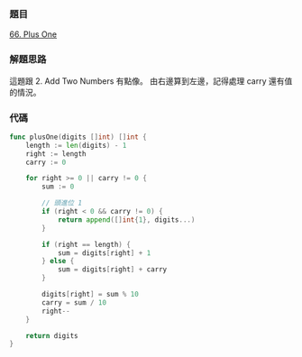 ### 題目

[66. Plus One](https://leetcode.com/problems/plus-one/)

### 解題思路

這題跟 2. Add Two Numbers 有點像。
由右邊算到左邊，記得處理 carry 還有值的情況。

### 代碼

```go
func plusOne(digits []int) []int {
    length := len(digits) - 1
    right := length
    carry := 0

    for right >= 0 || carry != 0 {
        sum := 0

        // 頭進位 1
        if (right < 0 && carry != 0) {
            return append([]int{1}, digits...)
        }

        if (right == length) {
            sum = digits[right] + 1
        } else {
            sum = digits[right] + carry
        }

        digits[right] = sum % 10
        carry = sum / 10
        right--
    }

    return digits
}
```
